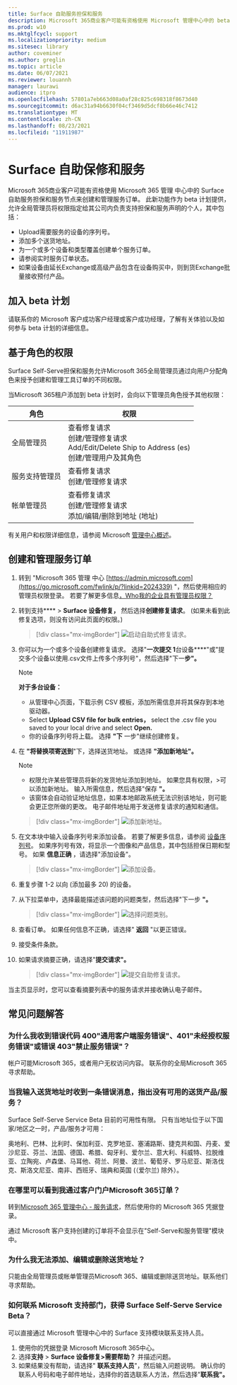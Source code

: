 ```yaml
---
title: Surface 自助服务担保和服务
description: Microsoft 365商业客户可能有资格使用 Microsoft 管理中心中的 beta Surface Self Serve 担保和服务节点来创建和管理服务订单。
ms.prod: w10
ms.mktglfcycl: support
ms.localizationpriority: medium
ms.sitesec: library
author: coveminer
ms.author: greglin
ms.topic: article
ms.date: 06/07/2021
ms.reviewer: louannh
manager: laurawi
audience: itpro
ms.openlocfilehash: 57801a7eb663d08a0af28c825c698318f8673d40
ms.sourcegitcommit: d6ac31a94b6630f04cf3469d5dcf8b66e46c7412
ms.translationtype: MT
ms.contentlocale: zh-CN
ms.lasthandoff: 08/23/2021
ms.locfileid: "11911987"
---
```

# <a name="surface-self-serve-warranty-and-service"></a>Surface 自助保修和服务

Microsoft 365商业客户可能有资格使用 Microsoft 365 管理 中心中的 Surface 自助服务担保和服务节点来创建和管理服务订单。 此新功能作为 beta 计划提供，允许全局管理员将权限指定给其公司内负责支持担保和服务声明的个人，其中包括：

- Upload需要服务的设备的序列号。
- 添加多个送货地址。
- 为一个或多个设备和类型覆盖创建单个服务订单。
- 请参阅实时服务订单状态。
- 如果设备由延长Exchange或高级产品包含在设备购买中，则到货Exchange批量接收预付产品。

## <a name="join-beta-program"></a>加入 beta 计划

请联系你的 Microsoft 客户成功客户经理或客户成功经理，了解有关体验以及如何参与 beta 计划的详细信息。

## <a name="role-based-permissions"></a>基于角色的权限

Surface Self-Serve担保和服务允许Microsoft 365全局管理员通过向用户分配角色来授予创建和管理工具订单的不同权限。

当Microsoft 365租户添加到 beta 计划时，会向以下管理员角色授予其他权限：

| 角色                  | 权限                                                                                                                         |
| --------------------- | ----------------------------------------------------------------------------------------------------------------------------------- |
| 全局管理员          | 查看修复请求<br>创建/管理修复请求<br>Add/Edit/Delete Ship to Address (es) <br>创建/管理用户及其角色 |
| 服务支持管理员 | 查看修复请求<br>创建/管理修复请求                                                                               |
| 帐单管理员         | 查看修复请求<br>创建/管理修复请求<br>添加/编辑/删除到地址 (地址)                                         |

有关用户和权限详细信息，请参阅 Microsoft [管理中心概述](/microsoft-365/admin/admin-overview/about-the-admin-center)。

## <a name="create-and-manage-a-service-order"></a>创建和管理服务订单

1. 转到 "Microsoft 365 管理 中心 [https://admin.microsoft.com](https://go.microsoft.com/fwlink/p/?linkid=2024339) "，然后使用相应的管理员权限登录。 若要了解更多信息[，Who我的企业具有管理员权限？](/microsoft-365/business-video/admin-center-overview#who-has-admin-permissions-in-my-business)
2. 转到支持****  >  **Surface 设备修复，** 然后选择**创建修复请求**。  (如果未看到此修复选项，则没有访问此页面的权限。) 

    > [!div class="mx-imgBorder"]
    > ![启动自助式修复请求。](images/self-serve-fig1.png)

3. 你可以为一个或多个设备创建修复请求。 选择"**一次提交 1**台设备****"或"提交多个设备以使用.csv文件上传多个序列号"，然后选择"下一**步"。**

    > [!NOTE]
    > **对于多台设备：**
    >
    > - 从管理中心页面，下载示例 CSV 模板，添加所需信息并将其保存到本地驱动器。
    > - Select **Upload CSV file for bulk entries，** select the .csv file you saved to your local drive and select **Open.**
    > - 你的设备序列号将上载。 选择 **"下** 一步"继续创建修复。

4. 在 **"将替换项寄送到**"下，选择送货地址。 或选择 **"添加新地址"。**

    > [!NOTE]
    >
    > - 权限允许某些管理员将新的发货地址添加到地址。 如果您具有权限，>可以添加新地址。 输入所需信息，然后选择"保存 **"。**
    > - 该窗体会自动验证地址信息，如果本地邮政系统无法识别该地址，则可能会更正您所做的更改。 电子邮件地址用于发送修复请求的通知和通信。

    > [!div class="mx-imgBorder"]
    > ![添加新地址。](images/self-serve-fig2a.png)

5. 在文本块中输入设备序列号来添加设备。 若要了解更多信息，请参阅 [设备序列号](https://support.microsoft.com/help/4036293/surface-find-the-serial-number-on-surface)。 如果序列号有效，将显示一个图像和产品信息，其中包括担保日期和型号。 如果 **信息正确** ，请选择"添加设备"。

    > [!div class="mx-imgBorder"]
    > ![添加设备。](images/self-serve-fig2.png)

6. 重复步骤 1-2 以向 (添加最多 20) 的设备。
7. 从下拉菜单中，选择最能描述该问题的问题类型，然后选择"下一步 **"。**

    > [!div class="mx-imgBorder"]
    > ![选择问题类别。](images/self-serve-fig3.png)

8. 查看订单。 如果任何信息不正确，请选择" **返回** "以更正错误。
9. 接受条件条款。
10. 如果请求摘要正确，请选择"**提交请求"。**

    > [!div class="mx-imgBorder"]
    > ![提交自助修复请求。](images/self-serve-fig4.png)

当主页显示时，您可以查看摘要列表中的服务请求并接收确认电子邮件。

## <a name="frequently-asked-questions"></a>常见问题解答

### <a name="why-am-i-getting-error-code-400-generic-client-service-error-401-unauthorized-service-error-or-error-403-forbidden-service-error"></a>为什么我收到错误代码 400"通用客户端服务错误"、401"未经授权服务错误"或错误 403"禁止服务错误"？

帐户可能Microsoft 365，或者用户无权访问内容。 联系你的全局Microsoft 365寻求帮助。

### <a name="when-i-enter-my-shipping-address-and-i-get-an-error-message-that-no-shipping-offers-are-available"></a>当我输入送货地址时收到一条错误消息，指出没有可用的送货产品/服务？

Surface Self-Serve Service Beta 目前的可用性有限。 只有当地址位于以下国家/地区之一时，产品/服务才可用：

奥地利、巴林、比利时、保加利亚、克罗地亚、塞浦路斯、捷克共和国、丹麦、爱沙尼亚、芬兰、法国、德国、希腊、匈牙利、爱尔兰、意大利、科威特、拉脱维亚、立陶宛、卢森堡、马耳他、荷兰、阿曼、波兰、葡萄牙、罗马尼亚、斯洛伐克、斯洛文尼亚、南非、西班牙、瑞典和英国 (（爱尔兰) 除外）。

### <a name="where-can-i-see-orders-that-i-have-placed-through-the-microsoft-365-portal"></a>在哪里可以看到我通过客户门户Microsoft 365订单？

转到[Microsoft 365 管理中心 - 服务请求](https://admin.microsoft.com/Adminportal/Home?source=applauncher#/support/devicerepairs)，然后使用你的 Microsoft 365 凭据登录。

通过 Microsoft 客户支持创建的订单将不会显示在"Self-Serve和服务管理"模块中。

### <a name="why-am-i-unable-to-add-edit-or-delete-a-shipping-address"></a>为什么我无法添加、编辑或删除送货地址？

只能由全局管理员或帐单管理员Microsoft 365、编辑或删除送货地址。联系他们寻求帮助。  

### <a name="how-can-i-contact-microsoft-support-for-the-surface-self-serve-warranty-and-service-beta"></a>如何联系 Microsoft 支持部门，获得 Surface Self-Serve Service Beta？

可以直接通过 Microsoft 管理中心中的 Surface 支持模块联系支持人员。

1. 使用你的凭据登录 Microsoft Microsoft 365中心。
2. 选择**支持**  >  **Surface 设备修复>需要帮助？** 并描述问题。
3. 如果结果没有帮助，请选择" **联系支持人员**"，然后输入问题说明。 确认你的联系人号码和电子邮件地址，选择你的首选联系人方法，然后选择"**联系我"。**
